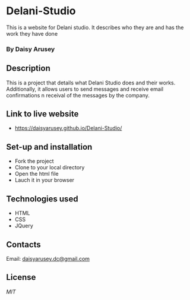 # Delani-Studio
This is a website for Delani studio. It describes who they are and has the work they have done 
### By Daisy Arusey

## Description
This is a project that details what Delani Studio does and their works. Additionally, it allows users to send messages and receive email confirmations n receival of the messages by the company.

## Link to live website
* https://daisyarusey.github.io/Delani-Studio/

## Set-up and installation
* Fork the project
* Clone to your local directory
* Open the html file
* Lauch it in your browser

## Technologies used
* HTML
* CSS
* JQuery

## Contacts
Email: daisyarusey.dc@gmail.com

## License
*MIT*

